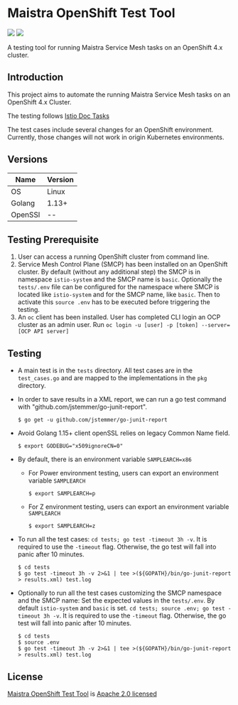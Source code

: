 # Maistra OpenShift Test Tool

![](https://img.shields.io/github/repo-size/maistra/maistra-test-tool.svg?style=flat)
[![](https://goreportcard.com/badge/github.com/maistra/maistra-test-tool)](https://goreportcard.com/report/github.com/maistra/maistra-test-tool)


A testing tool for running Maistra Service Mesh tasks on an OpenShift 4.x cluster.

## Introduction

This project aims to automate the running Maistra Service Mesh tasks on an OpenShift 4.x Cluster.

The testing follows [Istio Doc Tasks](https://istio.io/v1.9/docs/tasks/)

The test cases include several changes for an OpenShift environment. Currently, those changes will not work in origin Kubernetes environments.

## Versions

| Name      | Version       |
| --        | --            |
| OS        | Linux         |
| Golang    | 1.13+         |
| OpenSSl   | --            |

## Testing Prerequisite

1. User can access a running OpenShift cluster from command line.
2. Service Mesh Control Plane (SMCP) has been installed on an OpenShift cluster. By default (without any additional step) the SMCP is in namespace `istio-system` and the SMCP name is `basic`.
Optionally the `tests/.env` file can be configured for the namespace where SMCP is located like `istio-system` and for the SMCP name, like `basic`. Then to activate this `source .env` has to be executed before triggering the testing.
3. An `oc` client has been installed. User has completed CLI login an OCP cluster as an admin user. Run `oc login -u [user] -p [token] --server=[OCP API server]`

## Testing
- A main test is in the `tests` directory. All test cases are in the `test_cases.go` and are mapped to the implementations in the `pkg` directory.

- In order to save results in a XML report, we can run a go test command with "github.com/jstemmer/go-junit-report".
    ```
    $ go get -u github.com/jstemmer/go-junit-report
    ```

- Avoid Golang 1.15+ client openSSL relies on legacy Common Name field.
    ```
    $ export GODEBUG="x509ignoreCN=0"
    ```

- By default, there is an environment variable `SAMPLEARCH=x86`
    - For Power environment testing, users can export an environment variable `SAMPLEARCH`
        ```
        $ export SAMPLEARCH=p
        ```
    - For Z environment testing, users can export an environment variable `SAMPLEARCH`
        ```
        $ export SAMPLEARCH=z
        ```

- To run all the test cases: `cd tests; go test -timeout 3h -v`. It is required to use the `-timeout` flag. Otherwise, the go test will fall into panic after 10 minutes.
    ```
    $ cd tests
    $ go test -timeout 3h -v 2>&1 | tee >(${GOPATH}/bin/go-junit-report > results.xml) test.log
    ```

- Optionally to run all the test cases customizing the SMCP namespace and the SMCP name: Set the expected values in the `tests/.env`. By default `istio-system` and `basic` is set. `cd tests; source .env; go test -timeout 3h -v`. It is required to use the `-timeout` flag. Otherwise, the go test will fall into panic after 10 minutes. 
    ```
    $ cd tests
    $ source .env
    $ go test -timeout 3h -v 2>&1 | tee >(${GOPATH}/bin/go-junit-report > results.xml) test.log
    ```
## License

[Maistra OpenShift Test Tool](https://github.com/maistra/maistra-test-tool) is [Apache 2.0 licensed](https://github.com/maistra/maistra-test-tool/blob/development/LICENSE)
